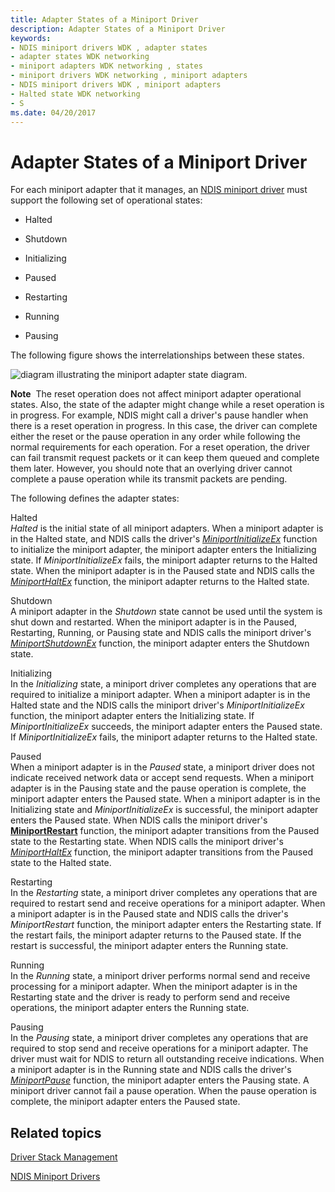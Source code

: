```yaml
---
title: Adapter States of a Miniport Driver
description: Adapter States of a Miniport Driver
keywords:
- NDIS miniport drivers WDK , adapter states
- adapter states WDK networking
- miniport adapters WDK networking , states
- miniport drivers WDK networking , miniport adapters
- NDIS miniport drivers WDK , miniport adapters
- Halted state WDK networking
- S
ms.date: 04/20/2017
---
```


# Adapter States of a Miniport Driver





For each miniport adapter that it manages, an [NDIS miniport driver](ndis-miniport-drivers2.md) must support the following set of operational states:

-   Halted

-   Shutdown

-   Initializing

-   Paused

-   Restarting

-   Running

-   Pausing

The following figure shows the interrelationships between these states.

![diagram illustrating the miniport adapter state diagram.](images/miniportstate.png)

**Note**  The reset operation does not affect miniport adapter operational states. Also, the state of the adapter might change while a reset operation is in progress. For example, NDIS might call a driver's pause handler when there is a reset operation in progress. In this case, the driver can complete either the reset or the pause operation in any order while following the normal requirements for each operation. For a reset operation, the driver can fail transmit request packets or it can keep them queued and complete them later. However, you should note that an overlying driver cannot complete a pause operation while its transmit packets are pending.

 

The following defines the adapter states:

<a href="" id="halted"></a>Halted  
*Halted* is the initial state of all miniport adapters. When a miniport adapter is in the Halted state, and NDIS calls the driver's [*MiniportInitializeEx*](/windows-hardware/drivers/ddi/ndis/nc-ndis-miniport_initialize) function to initialize the miniport adapter, the miniport adapter enters the Initializing state. If *MiniportInitializeEx* fails, the miniport adapter returns to the Halted state. When the miniport adapter is in the Paused state and NDIS calls the [*MiniportHaltEx*](/windows-hardware/drivers/ddi/ndis/nc-ndis-miniport_halt) function, the miniport adapter returns to the Halted state.

<a href="" id="shutdown"></a>Shutdown  
A miniport adapter in the *Shutdown* state cannot be used until the system is shut down and restarted. When the miniport adapter is in the Paused, Restarting, Running, or Pausing state and NDIS calls the miniport driver's [*MiniportShutdownEx*](/windows-hardware/drivers/ddi/ndis/nc-ndis-miniport_shutdown) function, the miniport adapter enters the Shutdown state.

<a href="" id="initializing"></a>Initializing  
In the *Initializing* state, a miniport driver completes any operations that are required to initialize a miniport adapter. When a miniport adapter is in the Halted state and the NDIS calls the miniport driver's *MiniportInitializeEx* function, the miniport adapter enters the Initializing state. If *MiniportInitializeEx* succeeds, the miniport adapter enters the Paused state. If *MiniportInitializeEx* fails, the miniport adapter returns to the Halted state.

<a href="" id="paused"></a>Paused  
When a miniport adapter is in the *Paused* state, a miniport driver does not indicate received network data or accept send requests. When a miniport adapter is in the Pausing state and the pause operation is complete, the miniport adapter enters the Paused state. When a miniport adapter is in the Initializing state and *MiniportInitializeEx* is successful, the miniport adapter enters the Paused state. When NDIS calls the miniport driver's [**MiniportRestart**](/windows-hardware/drivers/ddi/ndis/nc-ndis-miniport_restart) function, the miniport adapter transitions from the Paused state to the Restarting state. When NDIS calls the miniport driver's [*MiniportHaltEx*](/windows-hardware/drivers/ddi/ndis/nc-ndis-miniport_halt) function, the miniport adapter transitions from the Paused state to the Halted state.

<a href="" id="restarting"></a>Restarting  
In the *Restarting* state, a miniport driver completes any operations that are required to restart send and receive operations for a miniport adapter. When a miniport adapter is in the Paused state and NDIS calls the driver's *MiniportRestart* function, the miniport adapter enters the Restarting state. If the restart fails, the miniport adapter returns to the Paused state. If the restart is successful, the miniport adapter enters the Running state.

<a href="" id="running"></a>Running  
In the *Running* state, a miniport driver performs normal send and receive processing for a miniport adapter. When the miniport adapter is in the Restarting state and the driver is ready to perform send and receive operations, the miniport adapter enters the Running state.

<a href="" id="pausing"></a>Pausing  
In the *Pausing* state, a miniport driver completes any operations that are required to stop send and receive operations for a miniport adapter. The driver must wait for NDIS to return all outstanding receive indications. When a miniport adapter is in the Running state and NDIS calls the driver's [*MiniportPause*](/windows-hardware/drivers/ddi/ndis/nc-ndis-miniport_pause) function, the miniport adapter enters the Pausing state. A miniport driver cannot fail a pause operation. When the pause operation is complete, the miniport adapter enters the Paused state.

## Related topics


[Driver Stack Management](driver-stack-management.md)

[NDIS Miniport Drivers](ndis-miniport-drivers2.md)

 


